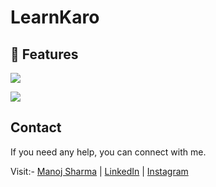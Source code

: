 # LearnKaro


## 📸 Features

![](screenshots/home.png)

![](screenshots/lkmockup.gif)

  
## Contact
If you need any help, you can connect with me.

Visit:- [Manoj Sharma](https://devmansh.github.io) | [LinkedIn](https://linkedin.com/in/devmansh) | [Instagram](https://www.instagram.com/themohitsharma.in/)
